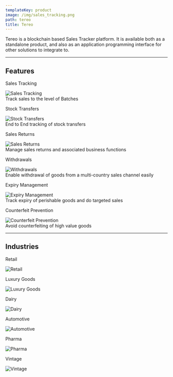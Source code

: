 ```yaml
---
templateKey: product
image: /img/sales_tracking.png
path: tereo
title: Tereo
---
```

Tereo is a blockchain based Sales Tracker platform. It is available both as a standalone product, and also as an application programming interface for other solutions to integrate to.

<hr class="line w-full" />

<h2 class="text-center pb-4 text-md">Features</h2>

<div class="flex flex-wrap xl:flex-wrap justify-center text-center">
    <div class="flex-col max-w-xs pb-4 px-4">
        <p class="text-center text-xl text-fl-primary-alternate pb-2">
                Sales Tracking
        </p>
        <img class="w-24" src="/img/sales_tracking.png" alt="Sales Tracking"/> 
        <div class="ml-4 flex-grow text-md leading-normal tracking-normal">
                Track sales to the level of Batches
        </div>
    </div>
    <div class="flex-col max-w-xs pb-4 px-4">
        <p class="text-center text-xl text-fl-primary-alternate pb-2">
                Stock Transfers
        </p>
        <img class="w-24" src="/img/stock_transfers.png" alt="Stock Transfers"/> 
        <div class="ml-4 flex-grow text-md leading-normal tracking-normal">
                End to End tracking of stock transfers
        </div>
    </div>
    <div class="flex-col max-w-xs pb-4 px-4">
        <p class="text-center text-xl text-fl-primary-alternate pb-2">
                Sales Returns
        </p>
        <img class="w-24" src="/img/sales_returns.png" alt="Sales Returns"/> 
        <div class="ml-4 flex-grow text-md leading-normal tracking-normal">
                Manage sales returns and associated business functions
        </div>
    </div>
    <div class="flex-col max-w-xs pb-4 px-4">
        <p class="text-center text-xl text-fl-primary-alternate pb-2">
                Withdrawals
        </p>
        <img class="w-24" src="/img/withdrawals.png" alt="Withdrawals"/> 
        <div class="ml-4 flex-grow text-md leading-normal tracking-normal">
                Enable withdrawal of goods from a multi-country sales channel easily
        </div>
    </div>
    <div class="flex-col max-w-xs pb-4 px-4">
        <p class="text-center text-xl whitespace-no-wrap text-fl-primary-alternate pb-2">
                Expiry Management
        </p>
        <img class="w-24" src="/img/expiry_mgmt.png" alt="Expiry Management"/> 
        <div class="ml-4 flex-grow text-md leading-normal tracking-normal">
                Track expiry of perishable goods and do targeted sales
        </div>
    </div>
    <div class="flex-col max-w-xs pb-4 px-4">
        <p class="whitespace-no-wrap text-center text-xl text-fl-primary-alternate pb-2">
                Counterfeit Prevention
        </p>
        <img class="w-24" src="/img/counterfiet.png" alt="Counterfeit Prevention"/> 
        <div class="ml-4 flex-grow text-md leading-normal tracking-normal">
                Avoid counterfeiting of high value goods
        </div>
    </div>
</div>
<hr class="line w-full p-2" />
<h2 class="text-center pb-4 text-md">Industries</h2>

<div class="flex flex-wrap xl:flex-no-wrap justify-around text-center">
    <div class="flex-col max-w-xs pb-4 px-4">
        <p class="text-center text-xl text-fl-primary-alternate pb-2">
                Retail
        </p>
        <img class="w-24" src="/img/retail.png" alt="Retail"/> 
    </div>
    <div class="flex-col max-w-xs pb-4 px-4">
        <p class="text-center text-xl text-fl-primary-alternate pb-2">
                Luxury Goods
        </p>
        <img class="w-24" src="/img/luxury.png" alt="Luxury Goods"/> 
    </div>
    <div class="flex-col max-w-xs pb-4 px-4">
        <p class="text-center text-xl text-fl-primary-alternate pb-2">
                Dairy
        </p>
        <img class="w-24" src="/img/dairy.png" alt="Dairy"/> 
    </div>
    <div class="flex-col max-w-xs pb-4 px-4">
        <p class="text-center text-xl text-fl-primary-alternate pb-2">
                Automotive
        </p>
        <img class="w-24" src="/img/automotive.png" alt="Automotive"/> 
    </div>
    <div class="flex-col max-w-xs pb-4 px-4">
        <p class="text-center text-xl text-fl-primary-alternate pb-2">
                Pharma
        </p>
        <img class="w-24" src="/img/pharma.png" alt="Pharma"/> 
    </div>
    <div class="flex-col max-w-xs pb-4 px-4">
        <p class="text-center text-xl text-fl-primary-alternate pb-2">
                Vintage
        </p>
        <img class="w-24" src="/img/vintage.png" alt="Vintage"/> 
    </div>
</div>
